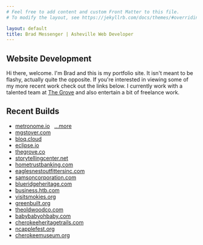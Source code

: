 ```yaml
---
# Feel free to add content and custom Front Matter to this file.
# To modify the layout, see https://jekyllrb.com/docs/themes/#overriding-theme-defaults

layout: default
title: Brad Messenger | Asheville Web Developer
---
```


## Website Development

Hi there, welcome. I'm Brad and this is my portfolio site. It isn't meant to be flashy, actually quite the opposite.  If you're interested in viewing some of my more recent work check out the links below.  I currently work with a talented team at <a href="https://thegrove.co" target="_blank">The Grove</a> and also entertain a bit of freelance work.

## Recent Builds

* <a href="https://metronome.io" target="_blank">metronome.io</a>  &nbsp;  <a href="https://medium.com/@MetronomeToken/website-update-metronome-io-95e7b63c8186" target="_blank">...more</a>
* <a href="https://mgstover.com" target="_blank">mgstover.com</a>
* <a href="https://bloq.cloud" target="_blank">bloq.cloud</a>
* <a href="https://eclipse.io" target="_blank">eclipse.io</a>
* <a href="https://thegrove.co" target="_blank">thegrove.co</a>
* <a href="https://www.storytellingcenter.net" target="_blank">storytellingcenter.net</a>
* <a href="https://www.htb.com" target="_blank">hometrustbanking.com</a>
* <a href="https://www.eaglesnestoutfittersinc.com" target="_blank">eaglesnestoutfittersinc.com
* <a href="https://www.samsoncorporation.com" target="_blank">samsoncorporation.com
* <a href="https://www.blueridgeheritage.com" target="_blank">blueridgeheritage.com
* <a href="https://business.htb.com" target="_blank">business.htb.com
* <a href="http://www.visitsmokies.org" target="_blank">visitsmokies.org</a>
* <a href="https://www.greenbuilt.org" target="_blank">greenbuilt.org
* <a href="http://www.theoldwoodco.com" target="_blank">theoldwoodco.com</a>
* <a href="https://babybabyohbaby.com" target="_blank">babybabyohbaby.com</a>
* <a href="http://www.cherokeeheritagetrails.com" target="_blank">cherokeeheritagetrails.com</a>
* <a href="http://www.ncapplefestival.org" target="_blank">ncapplefest.org</a>
* <a href="http://www.cherokeemuseum.org" target="_blank">cherokeemuseum.org</a>